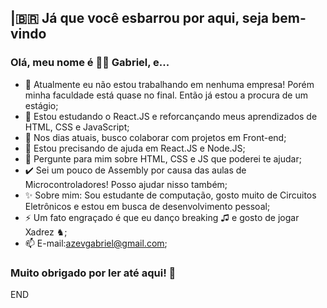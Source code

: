 ## |🇧🇷 Já que você esbarrou por aqui, seja bem-vindo

### Olá, meu nome é 👨‍💻 Gabriel, e... 

- 🔭 Atualmente eu não estou trabalhando em nenhuma empresa! Porém minha faculdade está quase no final. Então já estou a procura de um estágio;
- 🌱 Estou estudando o React.JS e reforcançando meus aprendizados de HTML, CSS e JavaScript;
- 👯 Nos dias atuais, busco colaborar com projetos em Front-end;
- 🤔 Estou precisando de ajuda em React.JS e Node.JS;
- 💬 Pergunte para mim sobre HTML, CSS e JS que poderei te ajudar;
- ✔️ Sei um pouco de Assembly por causa das aulas de Microcontroladores! Posso ajudar nisso também;
- ✨ Sobre mim: Sou estudante de computação, gosto muito de Circuitos Eletrônicos e estou em busca de desenvolvimento pessoal;
- ⚡ Um fato engraçado é que eu danço breaking ♫ e gosto de jogar Xadrez ♞;
- 📫 E-mail:azevgabriel@gmail.com;

### Muito obrigado por ler até aqui! :pray:

END
